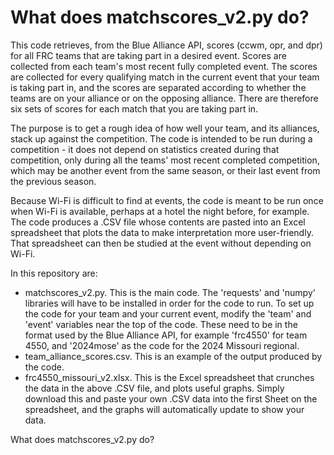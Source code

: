 What does matchscores_v2.py do?
===============================
This code retrieves, from the Blue Alliance API, scores (ccwm, opr, and dpr) for all FRC teams that are taking part in a desired event. Scores are collected from each team's most recent fully completed event. The scores are collected for every qualifying match in the current event that your team is taking part in, and the scores are separated according to whether the teams are on your alliance or on the opposing alliance. There are therefore six sets of scores for each match that you are taking part in.

The purpose is to get a rough idea of how well your team, and its alliances, stack up against the competition. The code is intended to be run during a competition - it does not depend on statistics created during that competition, only during all the teams' most recent completed competition, which may be another event from the same season, or their last event from the previous season.

Because Wi-Fi is difficult to find at events, the code is meant to be run once when Wi-Fi is available, perhaps at a hotel the night before, for example. The code produces a .CSV file whose contents are pasted into an Excel spreadsheet that plots the data to make interpretation more user-friendly. That spreadsheet can then be studied at the event without depending on Wi-Fi.

In this repository are:
- matchscores_v2.py. This is the main code. The 'requests' and 'numpy' libraries will have to be installed in order for the code to run. To set up the code for your team and your current event, modify the 'team' and 'event' variables near the top of the code. These need to be in the format used by the Blue Alliance API, for example 'frc4550' for team 4550, and '2024mose' as the code for the 2024 Missouri regional.
- team_alliance_scores.csv. This is an example of the output produced by the code.
- frc4550_missouri_v2.xlsx. This is the Excel spreadsheet that crunches the data in the above .CSV file, and plots useful graphs. Simply download this and paste your own .CSV data into the first Sheet on the spreadsheet, and the graphs will automatically update to show your data.

What does matchscores_v2.py do?
